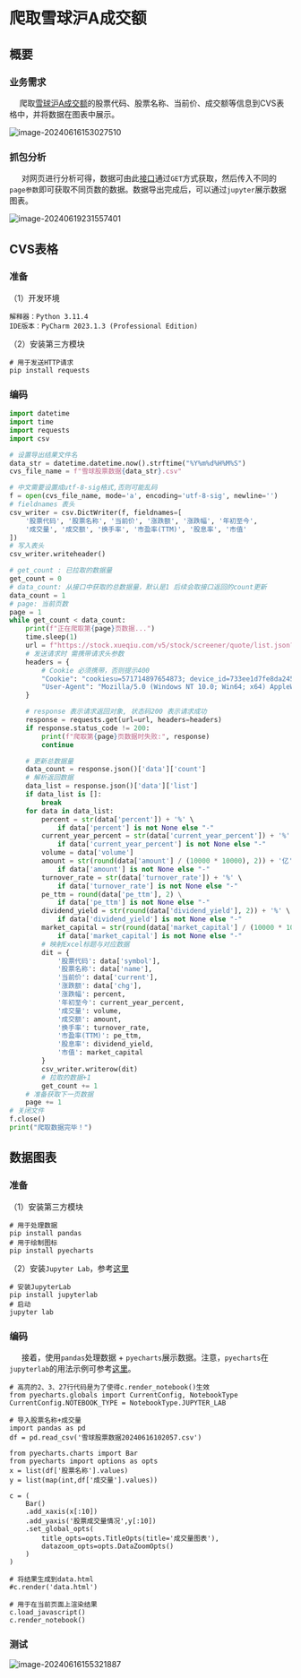 # 爬取雪球沪A成交额

## 概要

### 业务需求

​    　爬取[雪球沪A成交额](https://xueqiu.com/hq/detail?order=desc&orderBy=amount&type=sha&market=CN&first_name=0&second_name=3)的股票代码、股票名称、当前价、成交额等信息到CVS表格中，并将数据在图表中展示。

![image-20240616153027510](.\images\爬取雪球沪A成交额_01.png)

### 抓包分析

​    　 对网页进行分析可得，数据可由此[接口](https://stock.xueqiu.com/v5/stock/screener/quote/list.json?page=1&size=30&order=desc&order_by=amount&market=CN&type=sha)通过`GET`方式获取，然后传入不同的`page参数`即可获取不同页数的数据。数据导出完成后，可以通过`jupyter`展示数据图表。

![image-20240619231557401](.\images\爬取雪球沪A成交额_00.png)

## CVS表格

### 准备

（1）开发环境

```
解释器：Python 3.11.4
IDE版本：PyCharm 2023.1.3 (Professional Edition)
```

（2）安装第三方模块

```shell
# 用于发送HTTP请求
pip install requests
```

### 编码

```python
import datetime
import time
import requests
import csv

# 设置导出结果文件名
data_str = datetime.datetime.now().strftime("%Y%m%d%H%M%S")
cvs_file_name = f"雪球股票数据{data_str}.csv"

# 中文需要设置成utf-8-sig格式,否则可能乱码
f = open(cvs_file_name, mode='a', encoding='utf-8-sig', newline='')
# fieldnames 表头
csv_writer = csv.DictWriter(f, fieldnames=[
    '股票代码', '股票名称', '当前价', '涨跌额', '涨跌幅', '年初至今',
    '成交量', '成交额', '换手率', '市盈率(TTM)', '股息率', '市值'
]) 
# 写入表头
csv_writer.writeheader()

# get_count : 已拉取的数据量
get_count = 0
# data_count: 从接口中获取的总数据量，默认是1 后续会取接口返回的count更新
data_count = 1
# page: 当前页数
page = 1
while get_count < data_count:
    print(f"正在爬取第{page}页数据...")
    time.sleep(1)
    url = f"https://stock.xueqiu.com/v5/stock/screener/quote/list.json?page={page}&size=30&order=desc&order_by=amount&market=CN&type=sha"
    # 发送请求时 需携带请求头参数
    headers = {
        # Cookie 必须携带，否则提示400
        "Cookie": "cookiesu=571714897654873; device_id=733ee1d7fe8da245213165381b536440; s=by14bxjsz5; xq_a_token=0518d12486f7876b2f98097d9ec9214afa97c2a0; xqat=0518d12486f7876b2f98097d9ec9214afa97c2a0; xq_r_token=fc7d679707be09bbf6da361632fe9a5facb99f94; xq_id_token=eyJ0eXAiOiJKV1QiLCJhbGciOiJSUzI1NiJ9.eyJ1aWQiOi0xLCJpc3MiOiJ1YyIsImV4cCI6MTcyMDE0MDcyMCwiY3RtIjoxNzE4NDkzODY5NTY5LCJjaWQiOiJkOWQwbjRBWnVwIn0.k-fZkm_0h9EwdIytspO-M9UIxW0e8XxIn2KCOGYnbWrfsAUZvdlJ8wgjCPx8L4peQPTwjx95ScPcOYFgja3kivwhveYiAS0ueVDnzVanoGzwCoy8J3o7BE_9A4Ay8SOn8jvyZnZ4thkiIIwUtZF8I1cCvf1GQoXpOTi02mdbyCLaJP_Ywm8lkBeLjOl4znD8JcgHKmAn-yEuzQ1HVADLH8GvgJ8PwYJWRAelOcJtDy_2NVSh9Iw5Kvdv0dPsIqZfEnRxvKC-p0uocpZ5JzL6RKk7UCIbe8GRMTaw0_ghV23RyVPT0i1oEZhWdzi3UOL-WPUCiNBxL1OwAvryClp1qQ; u=571714897654873; Hm_lvt_1db88642e346389874251b5a1eded6e3=1718461949,1718493882; Hm_lpvt_1db88642e346389874251b5a1eded6e3=1718494389",
        "User-Agent": "Mozilla/5.0 (Windows NT 10.0; Win64; x64) AppleWebKit/537.36 (KHTML, like Gecko) Chrome/125.0.0.0 Safari/537.36",
    }

    # response 表示请求返回对象, 状态码200 表示请求成功
    response = requests.get(url=url, headers=headers)
    if response.status_code != 200:
        print(f"爬取第{page}页数据时失败:", response)
        continue

    # 更新总数据量
    data_count = response.json()['data']['count']
    # 解析返回数据
    data_list = response.json()['data']['list']
    if data_list is []:
        break
    for data in data_list:
        percent = str(data['percent']) + '%' \
            if data['percent'] is not None else "-"
        current_year_percent = str(data['current_year_percent']) + '%' \
            if data['current_year_percent'] is not None else "-"
        volume = data['volume']
        amount = str(round(data['amount'] / (10000 * 10000), 2)) + '亿' \
            if data['amount'] is not None else "-"
        turnover_rate = str(data['turnover_rate']) + '%' \
            if data['turnover_rate'] is not None else "-"
        pe_ttm = round(data['pe_ttm'], 2) \
            if data['pe_ttm'] is not None else "-"
        dividend_yield = str(round(data['dividend_yield'], 2)) + '%' \
            if data['dividend_yield'] is not None else "-"
        market_capital = str(round(data['market_capital'] / (10000 * 10000), 2)) + '亿' \
            if data['market_capital'] is not None else "-"
        # 映射Excel标题与对应数据
        dit = {
            '股票代码': data['symbol'],
            '股票名称': data['name'],
            '当前价': data['current'],
            '涨跌额': data['chg'],
            '涨跌幅': percent,
            '年初至今': current_year_percent,
            '成交量': volume,
            '成交额': amount,
            '换手率': turnover_rate,
            '市盈率(TTM)': pe_ttm,
            '股息率': dividend_yield,
            '市值': market_capital
        }
        csv_writer.writerow(dit)
        # 拉取的数据+1
        get_count += 1
    # 准备获取下一页数据
    page += 1
# 关闭文件
f.close()
print("爬取数据完毕！")
```

## 数据图表

### 准备

（1）安装第三方模块

```shell
# 用于处理数据
pip install pandas
# 用于绘制图标
pip install pyecharts
```

（2）安装`Jupyter Lab`，参考[这里](https://jupyter.org/install)

```shell
# 安装JupyterLab
pip install jupyterlab
# 启动
jupyter lab
```

### 编码

​    　 接着，使用`pandas`处理数据 + `pyecharts`展示数据。注意，`pyecharts`在`jupyterlab`的用法示例可参考[这里](https://github.com/pyecharts/pyecharts)。

```python{2,3,27}
# 高亮的2、3、27行代码是为了使得c.render_notebook()生效
from pyecharts.globals import CurrentConfig, NotebookType
CurrentConfig.NOTEBOOK_TYPE = NotebookType.JUPYTER_LAB

# 导入股票名称+成交量
import pandas as pd
df = pd.read_csv('雪球股票数据20240616102057.csv')

from pyecharts.charts import Bar
from pyecharts import options as opts
x = list(df['股票名称'].values)
y = list(map(int,df['成交量'].values))

c = (
    Bar()
    .add_xaxis(x[:10])
    .add_yaxis('股票成交量情况',y[:10])
    .set_global_opts(
        title_opts=opts.TitleOpts(title='成交量图表'),
        datazoom_opts=opts.DataZoomOpts()
    ) 
)

# 将结果生成到data.html
#c.render('data.html')

# 用于在当前页面上渲染结果
c.load_javascript()
c.render_notebook()
```

### 测试

![image-20240616155321887](.\images\爬取雪球沪A成交额_02.png)